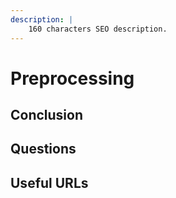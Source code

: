 ```yaml
---
description: |
    160 characters SEO description.
---
```


# Preprocessing

## Conclusion

## Questions

## Useful URLs
